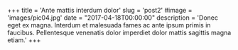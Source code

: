 +++
title = 'Ante mattis interdum dolor'
slug = 'post2'
#image = 'images/pic04.jpg'
date = "2017-04-18T00:00:00"
description = 'Donec eget ex magna. Interdum et malesuada fames ac ante ipsum primis in faucibus. Pellentesque venenatis dolor imperdiet dolor mattis sagittis magna etiam.'
+++